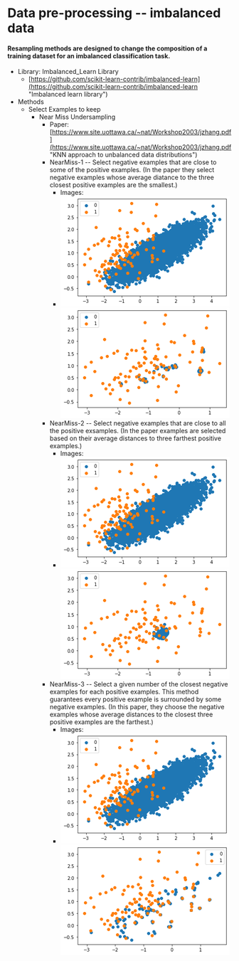 # Data pre-processing -- imbalanced data #
#### Resampling methods are designed to change the composition of a training dataset for an imbalanced classification task. ####
- Library: Imbalanced_Learn Library
	- [https://github.com/scikit-learn-contrib/imbalanced-learn](https://github.com/scikit-learn-contrib/imbalanced-learn "Imbalanced learn library")
- Methods
	- Select Examples to keep
		- Near Miss Undersampling
			- Paper: [https://www.site.uottawa.ca/~nat/Workshop2003/jzhang.pdf](https://www.site.uottawa.ca/~nat/Workshop2003/jzhang.pdf "KNN approach to unbalanced data distributions")
			- NearMiss-1 -- Select negative examples that are close to some of the positive examples. (In the paper they select negative examples whose average diatance to the three closest positive examples are the smallest.)
				- Images:
				- ![](https://github.com/yuehua-Song666/data_analysis/blob/main/data_processing/img/Imbalanced_data_examples.png) ![](https://github.com/yuehua-Song666/data_analysis/blob/main/data_processing/img/NearMiss1.png)
			- NearMiss-2 -- Select negative examples that are close to all the positive exsamples. (In the paper examples are selected based on their average distances to three farthest positive examples.)
				- Images:
				- ![](https://github.com/yuehua-Song666/data_analysis/blob/main/data_processing/img/Imbalanced_data_examples.png) ![](https://github.com/yuehua-Song666/data_analysis/blob/main/data_processing/img/NearMiss2.png)
			- NearMiss-3 -- Select a given number of the closest negative examples for each positive examples. This method guarantees every positive example is surrounded by some negative examples. (In this paper, they choose the negative examples whose average distances to the closest three positive examples are the farthest.) 
				- Images:
				- ![](https://github.com/yuehua-Song666/data_analysis/blob/main/data_processing/img/Imbalanced_data_examples.png) ![](https://github.com/yuehua-Song666/data_analysis/blob/main/data_processing/img/NearMiss3.png)
